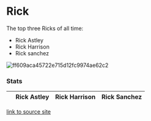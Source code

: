 # Rick

The top three Ricks of all time:

* Rick Astley
* Rick Harrison
* Rick sanchez

![ff609aca45722e715d12fc9974ae62c2](https://user-images.githubusercontent.com/100781871/156579945-0a0b7861-fdb8-45b2-94b9-f7c0b776d47b.gif)

### Stats

|   |Rick Astley|Rick Harrison|Rick Sanchez|
|---|-----------|-------------|------------|




[link to source site](https://replit.com/@james54/RICK#index.html)
